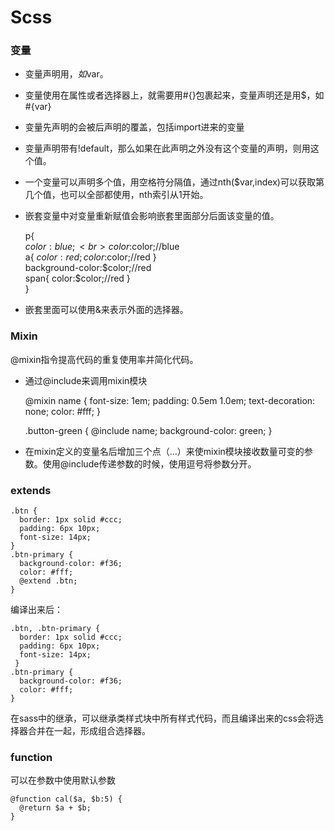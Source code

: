 #	Scss

###	变量

*	变量声明用$，如$var。
*	变量使用在属性或者选择器上，就需要用#{}包裹起来，变量声明还是用$，如#{var}
*	变量先声明的会被后声明的覆盖，包括import进来的变量
*	变量声明带有!default，那么如果在此声明之外没有这个变量的声明，则用这个值。
*	一个变量可以声明多个值，用空格符分隔值，通过nth($var,index)可以获取第几个值，也可以全部都使用，nth索引从1开始。
*	嵌套变量中对变量重新赋值会影响嵌套里面部分后面该变量的值。

	p{ <br>
		$color:blue; <br>
		color:$color;//blue <br>
		a{ $color:red; color:$color;//red } <br>
		background-color:$color;//red <br>
		span{ color:$color;//red } <br>
	}
*	嵌套里面可以使用&来表示外面的选择器。

###	Mixin

@mixin指令提高代码的重复使用率并简化代码。

*	通过@include来调用mixin模块
		
	@mixin name { 
		font-size: 1em; padding: 0.5em 1.0em; text-decoration: none; color: #fff; 
	}

	.button-green { @include name; background-color: green; }

*	在mixin定义的变量名后增加三个点（...）来使mixin模块接收数量可变的参数。使用@include传递参数的时候，使用逗号将参数分开。

###	extends

	.btn {
	  border: 1px solid #ccc;
	  padding: 6px 10px;
	  font-size: 14px;
	}
	.btn-primary {
	  background-color: #f36;
	  color: #fff;
	  @extend .btn;
	}

编译出来后：

	.btn, .btn-primary {
	  border: 1px solid #ccc;
	  padding: 6px 10px;
	  font-size: 14px;
	 }
	.btn-primary {
	  background-color: #f36;
	  color: #fff; 
	}

在sass中的继承，可以继承类样式块中所有样式代码，而且编译出来的css会将选择器合并在一起，形成组合选择器。

### function

可以在参数中使用默认参数

	@function cal($a, $b:5) {
	  @return $a + $b;
	}



